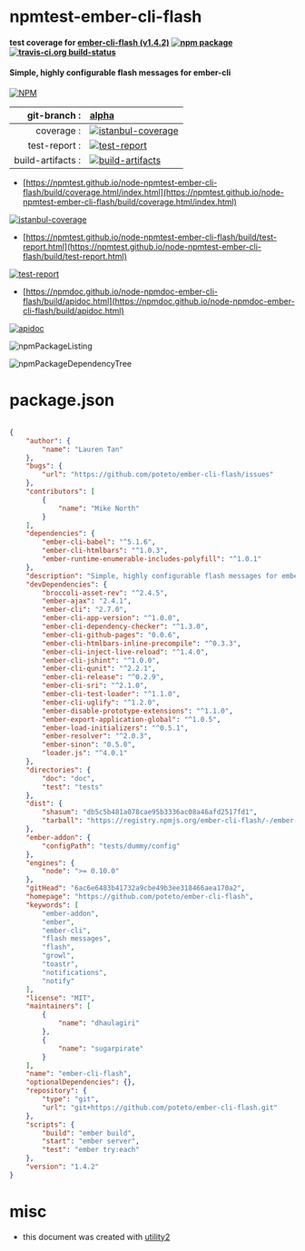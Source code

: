# npmtest-ember-cli-flash

#### test coverage for  [ember-cli-flash (v1.4.2)](https://github.com/poteto/ember-cli-flash)  [![npm package](https://img.shields.io/npm/v/npmtest-ember-cli-flash.svg?style=flat-square)](https://www.npmjs.org/package/npmtest-ember-cli-flash) [![travis-ci.org build-status](https://api.travis-ci.org/npmtest/node-npmtest-ember-cli-flash.svg)](https://travis-ci.org/npmtest/node-npmtest-ember-cli-flash)

#### Simple, highly configurable flash messages for ember-cli

[![NPM](https://nodei.co/npm/ember-cli-flash.png?downloads=true&downloadRank=true&stars=true)](https://www.npmjs.com/package/ember-cli-flash)

| git-branch : | [alpha](https://github.com/npmtest/node-npmtest-ember-cli-flash/tree/alpha)|
|--:|:--|
| coverage : | [![istanbul-coverage](https://npmtest.github.io/node-npmtest-ember-cli-flash/build/coverage.badge.svg)](https://npmtest.github.io/node-npmtest-ember-cli-flash/build/coverage.html/index.html)|
| test-report : | [![test-report](https://npmtest.github.io/node-npmtest-ember-cli-flash/build/test-report.badge.svg)](https://npmtest.github.io/node-npmtest-ember-cli-flash/build/test-report.html)|
| build-artifacts : | [![build-artifacts](https://npmtest.github.io/node-npmtest-ember-cli-flash/glyphicons_144_folder_open.png)](https://github.com/npmtest/node-npmtest-ember-cli-flash/tree/gh-pages/build)|

- [https://npmtest.github.io/node-npmtest-ember-cli-flash/build/coverage.html/index.html](https://npmtest.github.io/node-npmtest-ember-cli-flash/build/coverage.html/index.html)

[![istanbul-coverage](https://npmtest.github.io/node-npmtest-ember-cli-flash/build/screenCapture.buildCi.browser.%252Ftmp%252Fbuild%252Fcoverage.lib.html.png)](https://npmtest.github.io/node-npmtest-ember-cli-flash/build/coverage.html/index.html)

- [https://npmtest.github.io/node-npmtest-ember-cli-flash/build/test-report.html](https://npmtest.github.io/node-npmtest-ember-cli-flash/build/test-report.html)

[![test-report](https://npmtest.github.io/node-npmtest-ember-cli-flash/build/screenCapture.buildCi.browser.%252Ftmp%252Fbuild%252Ftest-report.html.png)](https://npmtest.github.io/node-npmtest-ember-cli-flash/build/test-report.html)

- [https://npmdoc.github.io/node-npmdoc-ember-cli-flash/build/apidoc.html](https://npmdoc.github.io/node-npmdoc-ember-cli-flash/build/apidoc.html)

[![apidoc](https://npmdoc.github.io/node-npmdoc-ember-cli-flash/build/screenCapture.buildCi.browser.%252Ftmp%252Fbuild%252Fapidoc.html.png)](https://npmdoc.github.io/node-npmdoc-ember-cli-flash/build/apidoc.html)

![npmPackageListing](https://npmtest.github.io/node-npmtest-ember-cli-flash/build/screenCapture.npmPackageListing.svg)

![npmPackageDependencyTree](https://npmtest.github.io/node-npmtest-ember-cli-flash/build/screenCapture.npmPackageDependencyTree.svg)



# package.json

```json

{
    "author": {
        "name": "Lauren Tan"
    },
    "bugs": {
        "url": "https://github.com/poteto/ember-cli-flash/issues"
    },
    "contributors": [
        {
            "name": "Mike North"
        }
    ],
    "dependencies": {
        "ember-cli-babel": "^5.1.6",
        "ember-cli-htmlbars": "^1.0.3",
        "ember-runtime-enumerable-includes-polyfill": "^1.0.1"
    },
    "description": "Simple, highly configurable flash messages for ember-cli",
    "devDependencies": {
        "broccoli-asset-rev": "^2.4.5",
        "ember-ajax": "2.4.1",
        "ember-cli": "2.7.0",
        "ember-cli-app-version": "^1.0.0",
        "ember-cli-dependency-checker": "^1.3.0",
        "ember-cli-github-pages": "0.0.6",
        "ember-cli-htmlbars-inline-precompile": "^0.3.3",
        "ember-cli-inject-live-reload": "^1.4.0",
        "ember-cli-jshint": "^1.0.0",
        "ember-cli-qunit": "^2.2.1",
        "ember-cli-release": "^0.2.9",
        "ember-cli-sri": "^2.1.0",
        "ember-cli-test-loader": "^1.1.0",
        "ember-cli-uglify": "^1.2.0",
        "ember-disable-prototype-extensions": "^1.1.0",
        "ember-export-application-global": "^1.0.5",
        "ember-load-initializers": "^0.5.1",
        "ember-resolver": "^2.0.3",
        "ember-sinon": "0.5.0",
        "loader.js": "^4.0.1"
    },
    "directories": {
        "doc": "doc",
        "test": "tests"
    },
    "dist": {
        "shasum": "db5c5b481a078cae95b3336ac08a46afd2517fd1",
        "tarball": "https://registry.npmjs.org/ember-cli-flash/-/ember-cli-flash-1.4.2.tgz"
    },
    "ember-addon": {
        "configPath": "tests/dummy/config"
    },
    "engines": {
        "node": ">= 0.10.0"
    },
    "gitHead": "6ac6e6483b41732a9cbe49b3ee318466aea170a2",
    "homepage": "https://github.com/poteto/ember-cli-flash",
    "keywords": [
        "ember-addon",
        "ember",
        "ember-cli",
        "flash messages",
        "flash",
        "growl",
        "toastr",
        "notifications",
        "notify"
    ],
    "license": "MIT",
    "maintainers": [
        {
            "name": "dhaulagiri"
        },
        {
            "name": "sugarpirate"
        }
    ],
    "name": "ember-cli-flash",
    "optionalDependencies": {},
    "repository": {
        "type": "git",
        "url": "git+https://github.com/poteto/ember-cli-flash.git"
    },
    "scripts": {
        "build": "ember build",
        "start": "ember server",
        "test": "ember try:each"
    },
    "version": "1.4.2"
}
```



# misc
- this document was created with [utility2](https://github.com/kaizhu256/node-utility2)

